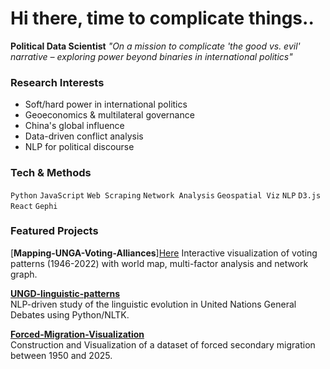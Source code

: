 # Hi there, time to complicate things..


> 
**Political Data Scientist** *"On a mission to complicate 'the good vs. evil' narrative – exploring power beyond binaries in international politics"*


### Research Interests  
- Soft/hard power in international politics  
- Geoeconomics & multilateral governance  
- China's global influence  
- Data-driven conflict analysis  
- NLP for political discourse  

### Tech & Methods  
`Python` `JavaScript` `Web Scraping` `Network Analysis` `Geospatial Viz` `NLP` `D3.js` `React` `Gephi`  


### Featured Projects  
[**Mapping-UNGA-Voting-Alliances**][Here](https://github.com/Pigeon-Effect/Mapping-UNGA-Voting-Alliances)
Interactive visualization of voting patterns (1946-2022) with world map, multi-factor analysis and network graph. 

[**UNGD-linguistic-patterns**]([Here](https://github.com/Pigeon-Effect/UNGD-linguistic-patterns))  
NLP-driven study of the linguistic evolution in United Nations General Debates using Python/NLTK.

[**Forced-Migration-Visualization**]([Here](https://github.com/Pigeon-Effect/Forced-Migration-Visualization))  
Construction and Visualization of a dataset of forced secondary migration between 1950 and 2025.



